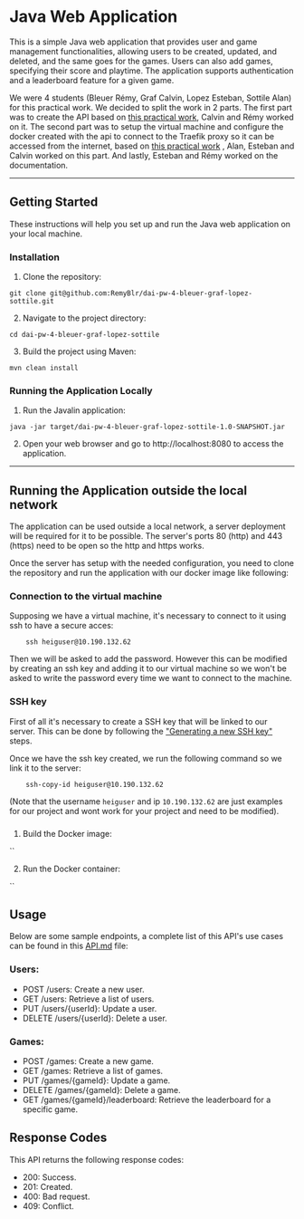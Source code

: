 # Java Web Application
This is a simple Java web application that provides user and game management functionalities, allowing users to be 
created, updated, and deleted, and the same goes for the games. Users can also add games, specifying their score and playtime. 
The application supports authentication and a leaderboard feature for a given game.

We were 4 students (Bleuer Rémy, Graf Calvin, Lopez Esteban, Sottile Alan) for this practical work. We decided to split the
work in 2 parts. The first part was to create the API based on [this practical work](https://github.com/heig-vd-dai-course/heig-vd-dai-course/tree/main/21-http-and-curl),
Calvin and Rémy worked on it. The second part was to setup the virtual machine and configure the docker created with the api to connect to the Traefik proxy so it can be accessed from the internet, based on
[this practical work](https://github.com/heig-vd-dai-course/heig-vd-dai-course/tree/main/22-web-infrastructures)
, Alan, Esteban and Calvin worked on this part.
And lastly, Esteban and Rémy worked on the documentation.

---
## Getting Started
These instructions will help you set up and run the Java web application on your local machine.

### Installation
1. Clone the repository:

`git clone git@github.com:RemyBlr/dai-pw-4-bleuer-graf-lopez-sottile.git`

2. Navigate to the project directory:

`cd dai-pw-4-bleuer-graf-lopez-sottile`

3. Build the project using Maven:

`mvn clean install`

### Running the Application Locally
1. Run the Javalin application:

`java -jar target/dai-pw-4-bleuer-graf-lopez-sottile-1.0-SNAPSHOT.jar`

2. Open your web browser and go to http://localhost:8080 to access the application.

---
## Running the Application outside the local network
The application can be used outside a local network, a server deployment will be required for it to be possible. The server's ports 80 (http) and 443 (https) need to be open so the http and https works. 

Once the server has setup with the needed configuration, you need to clone the repository and run the application with our docker image like following: 


### Connection to the virtual machine
Supposing we have a virtual machine, it's necessary to connect to it using ssh to have a secure acces: 

```
    ssh heiguser@10.190.132.62
```

Then we will be asked to add the password. However this can be modified by creating an ssh key and adding it to our virtual machine so we won't be asked to write the password every time we want to connect to the machine.

### SSH key 
First of all it's necessary to create a SSH key that will be linked to our server. This can be done by following the ["Generating a new SSH key"](https://docs.github.com/en/authentication/connecting-to-github-with-ssh/generating-a-new-ssh-key-and-adding-it-to-the-ssh-agent#generating-a-new-ssh-key) steps. 

Once we have the ssh key created, we run the following command so we link it to the server:
```
    ssh-copy-id heiguser@10.190.132.62
```

(Note that the username `heiguser` and ip `10.190.132.62` are just examples for our project and wont work for your project and need to be modified).

### 


1. Build the Docker image:

``

2. Run the Docker container:

``

## Usage
Below are some sample endpoints, a complete list of this API's use cases can be found in this [ API.md](src/main/resources/API.md) file:

### Users:

- POST /users: Create a new user.
- GET /users: Retrieve a list of users.
- PUT /users/{userId}: Update a user.
- DELETE /users/{userId}: Delete a user.

### Games:

- POST /games: Create a new game.
- GET /games: Retrieve a list of games.
- PUT /games/{gameId}: Update a game.
- DELETE /games/{gameId}: Delete a game.
- GET /games/{gameId}/leaderboard: Retrieve the leaderboard for a specific game.

## Response Codes
This API returns the following response codes:

- 200: Success.
- 201: Created.
- 400: Bad request.
- 409: Conflict.
